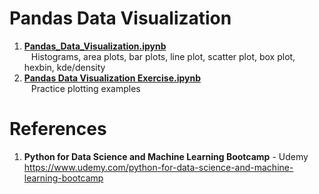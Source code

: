 # Pandas Data Visualization

1.  **[Pandas_Data_Visualization.ipynb](https://github.com/nkuhta/Data-Science-and-Machine-Learning-Bootcamp/blob/master/07.%20%20Pandas%20Visualization/Pandas_Data_Visualization.ipynb)**  
&ensp;  Histograms, area plots, bar plots, line plot, scatter plot, box plot, hexbin, kde/density
2.  **[Pandas Data Visualization Exercise.ipynb](https://github.com/nkuhta/Data-Science-and-Machine-Learning-Bootcamp/blob/master/07.%20%20Pandas%20Visualization/Pandas%20Data%20Visualization%20Exercise%20.ipynb)**  
&ensp;  Practice plotting examples 
 
#  References
1.  **Python for Data Science and Machine Learning Bootcamp** - Udemy   
	https://www.udemy.com/python-for-data-science-and-machine-learning-bootcamp
